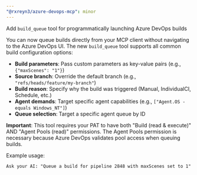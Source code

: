 ```yaml
---
"@rxreyn3/azure-devops-mcp": minor
---
```


Add `build_queue` tool for programmatically launching Azure DevOps builds

You can now queue builds directly from your MCP client without navigating to the Azure DevOps UI. The new `build_queue` tool supports all common build configuration options:

- **Build parameters**: Pass custom parameters as key-value pairs (e.g., `{"maxScenes": "1"}`)
- **Source branch**: Override the default branch (e.g., `"refs/heads/feature/my-branch"`)
- **Build reason**: Specify why the build was triggered (Manual, IndividualCI, Schedule, etc.)
- **Agent demands**: Target specific agent capabilities (e.g., `["Agent.OS -equals Windows_NT"]`)
- **Queue selection**: Target a specific agent queue by ID

**Important**: This tool requires your PAT to have both "Build (read & execute)" AND "Agent Pools (read)" permissions. The Agent Pools permission is necessary because Azure DevOps validates pool access when queuing builds.

Example usage:
```
Ask your AI: "Queue a build for pipeline 2848 with maxScenes set to 1"
```